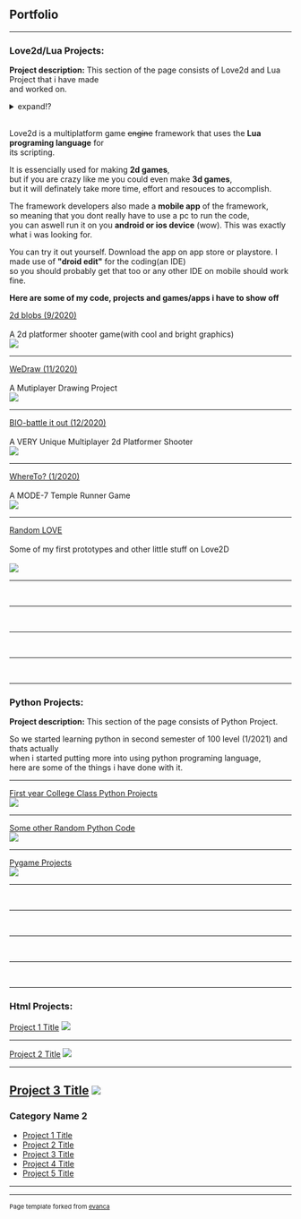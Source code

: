 ## Portfolio

---

### Love2d/Lua Projects: 

**Project description:**  This section of the page consists of Love2d and Lua Project that i have made  
and worked on.

<details>
  <summary>expand!?</summary>

<i>Being an aspired game developer, what could I have done with <a href="myPhoneSpec">just my mobile phone</a>.<br>  
After some research,<br>  
I came across a stack overflow comment where someone mentioned "LOVE2D"<br><br>   
What is this <b>"love2d"</b>?,</i> 

</details>  

<br>

Love2d is a multiplatform game ~~engine~~ framework that uses the <b>Lua programing language</b> for  
its scripting.

It is essencially used for making <b>2d games</b>,  
but if you are crazy like me you could even make <b>3d games</b>,  
but it will definately take more time, effort and resouces to accomplish.  

The framework developers also made a <b>mobile app</b> of the framework,  
so meaning that you dont really have to use a pc to run the code,  
you can aswell run  it on you <b>android or ios device</b> (wow). This was exactly what i was looking for.   


You can try it out yourself. Download the app on app store or playstore. I made use of <b>"droid edit"</b> for the coding(an IDE)  
so you should probably get that too or any other IDE on mobile should work fine.  

<b>Here are some of my code, projects and games/apps i have to show off</b>  


[2d blobs (9/2020)](/2dBlobs_page)<br>  
A 2d platformer shooter game(with cool and bright graphics)<br>
<img src="images/dummy_thumbnail_2dBlobs.png?raw=true"/>

---
[WeDraw (11/2020)](/WeDraw_page)<br>  
A Mutiplayer Drawing Project<br>
<img src="images/dummy_thumbnail_WeDraw.png?raw=true"/>

---
[BIO-battle it out (12/2020)](/BIO_page)<br>  
A VERY Unique Multiplayer 2d Platformer Shooter<br>
<img src="images/dummy_thumbnail_BIO.png?raw=true"/>

---
[WhereTo? (1/2020)](/WhereTo_page)<br>  
A MODE-7 Temple Runner Game<br>
<img src="images/dummy_thumbnail_WhereTo.png?raw=true"/>

---
[Random LOVE](/RandomLove_page)<br>  
Some of my first prototypes and other little stuff on Love2D<br>  
<img src="images/dummy_thumbnail_Love2D.png?raw=true"/>


---  
<br>

---  
<br>

---  
<br>

--- 
<br>

---


### Python Projects: 

**Project description:**  This section of the page consists of Python Project.  

So we started learning python in second semester of 100 level (1/2021) and thats actually  
when i started putting more into using python programing language,  
here are some of the things i have done with it.  

---
[First year College Class Python Projects]()<br>
<img src="images/dummy_thumbnail_python_img.png?raw=true"/>

---
[Some other Random Python Code]()<br>
<img src="images/dummy_thumbnail_python_img.png?raw=true"/>

---
[Pygame Projects]()<br>
<img src="images/dummy_thumbnail_pygame_img.png?raw=true"/>





---  
<br>

---  
<br>

---  
<br>

--- 
<br>

---


### Html Projects: 
[Project 1 Title]()
<img src="images/dummy_thumbnail.jpg?raw=true"/>

---
[Project 2 Title]()
<img src="images/dummy_thumbnail.jpg?raw=true"/>

---
[Project 3 Title](http://example.com/)
<img src="images/dummy_thumbnail.jpg?raw=true"/>
---

### Category Name 2

- [Project 1 Title](http://example.com/)
- [Project 2 Title](http://example.com/)
- [Project 3 Title](http://example.com/)
- [Project 4 Title](http://example.com/)
- [Project 5 Title](http://example.com/)

---




---
<p style="font-size:11px">Page template forked from <a href="https://github.com/evanca/quick-portfolio">evanca</a></p>
<!-- Remove above link if you don't want to attibute -->
